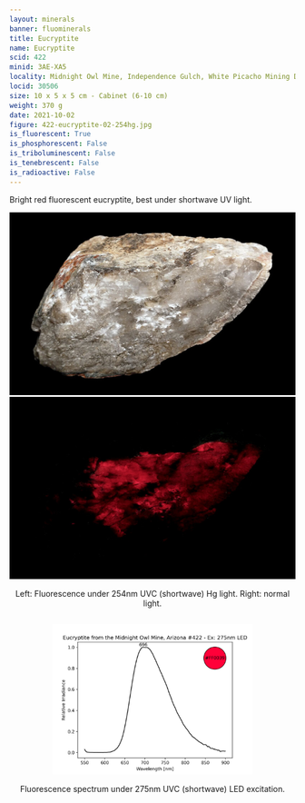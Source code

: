 ```yaml
---
layout: minerals
banner: fluominerals
title: Eucryptite
name: Eucryptite
scid: 422
minid: 3AE-XA5
locality: Midnight Owl Mine, Independence Gulch, White Picacho Mining District, Yavapai Co., Arizona, USA
locid: 30506
size: 10 x 5 x 5 cm - Cabinet (6-10 cm)
weight: 370 g
date: 2021-10-02
figure: 422-eucryptite-02-254hg.jpg
is_fluorescent: True
is_phosphorescent: False
is_triboluminescent: False
is_tenebrescent: False
is_radioactive: False
---
```

Bright red fluorescent eucryptite, best under shortwave UV light.

<figure style='text-align:center; margin:0 auto; width:100%;'>
 <div class='image-slider'>
  <img src='/img/minerals/422-eucryptite-01-visible.jpg'>
  <div class='image-slider-image'>
   <img src='/img/minerals/422-eucryptite-02-254hg.jpg'>
   <div class='image-slider-dot'></div>
  </div>
 </div>
 <figcaption style='padding:1em 0 2em'>Left: Fluorescence under 254nm UVC (shortwave) Hg light. Right: normal light.</figcaption>
</figure>

<figure style='text-align:center; margin:0 auto; width:100%'>
 <img width='70%' src='/img/spectra/422-eucryptite-275led.png'>
 <figcaption style='padding:1em 0 2em'>Fluorescence spectrum under 275nm UVC (shortwave) LED excitation.</figcaption>
</figure>

